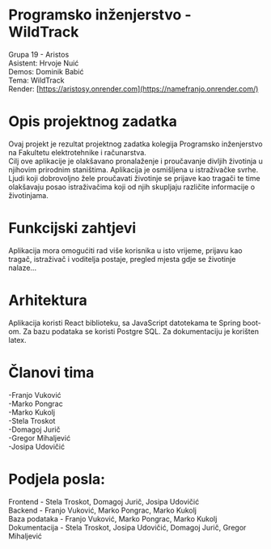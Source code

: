 # Programsko inženjerstvo - WildTrack
Grupa 19 - Aristos <br>
Asistent: Hrvoje Nuić <br>
Demos: Dominik Babić <br> 
Tema: WildTrack <br> 
Render: [https://aristosy.onrender.com](https://namefranjo.onrender.com/)

# Opis projektnog zadatka
Ovaj projekt je rezultat projektnog zadatka kolegija Programsko inženjerstvo na Fakultetu elektrotehnike i računarstva.
<br>
Cilj ove aplikacije je olakšavano pronalaženje i proučavanje divljih životinja u njihovim prirodnim staništima. 
Aplikacija je osmišljena u istraživačke svrhe. Ljudi koji dobrovoljno žele proučavati životinje se prijave kao tragači te time olakšavaju posao istraživačima koji od njih skupljaju različite informacije o životinjama.

# Funkcijski zahtjevi 
Aplikacija mora omogućiti rad više korisnika u isto vrijeme, prijavu kao tragač, istraživač i voditelja postaje, pregled mjesta gdje se životinje nalaze...

#  Arhitektura
Aplikacija koristi React biblioteku, sa JavaScript datotekama te Spring boot-om. Za bazu podataka se koristi Postgre SQL.
Za dokumentaciju je korišten latex.
 
#  Članovi tima
-Franjo Vuković <br>
-Marko Pongrac <br>
-Marko Kukolj <br> 
-Stela Troskot <br>
-Domagoj Jurič <br> 
-Gregor Mihaljević <br>
-Josipa Udovičić 

# Podjela posla:
Frontend - Stela Troskot, Domagoj Jurič, Josipa Udovičić <br>
Backend - Franjo Vuković, Marko Pongrac, Marko Kukolj <br>
Baza podataka - Franjo Vuković, Marko Pongrac, Marko Kukolj <br>
Dokumentacija - Stela Troskot, Josipa Udovičić, Domagoj Jurič, Gregor Mihaljević
